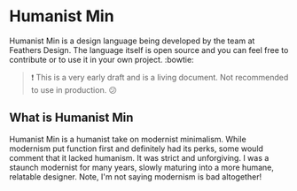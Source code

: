 # Humanist Min
Humanist Min is a design language being developed by the team at Feathers Design. The language itself is open source and you can feel free to contribute or to use it in your own project. :bowtie:

> :exclamation: This is a very early draft and is a living document. Not recommended to use in production. :confused:

## What is Humanist Min
Humanist Min is a humanist take on modernist minimalism. While modernism put function first and definitely had its perks, some would comment that it lacked humanism. It was strict and unforgiving. I was a staunch modernist for many years, slowly maturing into a more humane, relatable designer. Note, I'm not saying modernism is bad altogether!
